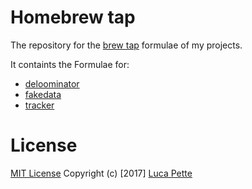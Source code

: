 # Homebrew tap

The repository for the [brew
tap](https://github.com/Homebrew/brew/blob/master/docs/brew-tap.md) formulae
of my projects.

It containts the Formulae for:

- [deloominator](https://github.com/lucapette/deloominator)
- [fakedata](https://github.com/lucapette/fakedata)
- [tracker](https://github.com/lucapette/tracker)

# License

[MIT License](/LICENSE) Copyright (c) [2017] [Luca Pette](http://lucapette.me)
